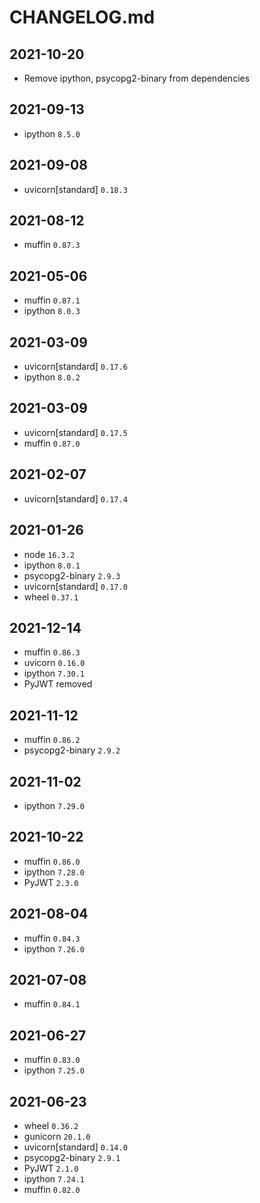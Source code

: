 # CHANGELOG.md

## 2021-10-20
- Remove ipython, psycopg2-binary from dependencies

## 2021-09-13
- ipython `8.5.0`

## 2021-09-08
- uvicorn[standard] `0.18.3`

## 2021-08-12
- muffin `0.87.3`

## 2021-05-06
- muffin `0.87.1`
- ipython `8.0.3`

## 2021-03-09
- uvicorn[standard] `0.17.6`
- ipython `8.0.2`

## 2021-03-09
- uvicorn[standard] `0.17.5`
- muffin `0.87.0`

## 2021-02-07
- uvicorn[standard] `0.17.4`

## 2021-01-26
- node `16.3.2`
- ipython `8.0.1`
- psycopg2-binary `2.9.3`
- uvicorn[standard] `0.17.0`
- wheel `0.37.1`

## 2021-12-14

- muffin `0.86.3`
- uvicorn `0.16.0`
- ipython `7.30.1`
- PyJWT removed

## 2021-11-12

- muffin `0.86.2`
- psycopg2-binary `2.9.2`

## 2021-11-02

- ipython `7.29.0`

## 2021-10-22

- muffin `0.86.0`
- ipython `7.28.0`
- PyJWT `2.3.0`

## 2021-08-04

- muffin `0.84.3`
- ipython `7.26.0`

## 2021-07-08

- muffin `0.84.1`

## 2021-06-27

- muffin `0.83.0`
- ipython `7.25.0`

## 2021-06-23

- wheel `0.36.2`
- gunicorn `20.1.0`
- uvicorn[standard] `0.14.0`
- psycopg2-binary `2.9.1`
- PyJWT `2.1.0`
- ipython `7.24.1`
- muffin `0.82.0`
